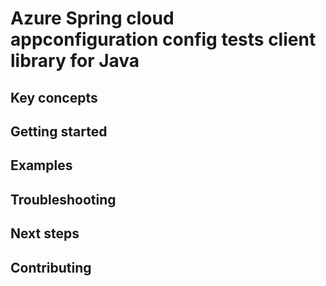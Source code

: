 # Azure Spring cloud appconfiguration config tests client library for Java

## Key concepts
## Getting started
## Examples
## Troubleshooting
## Next steps
## Contributing
